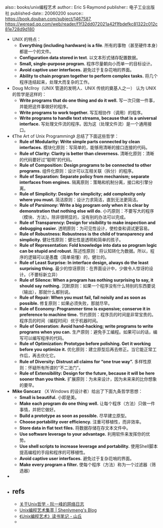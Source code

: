 also:: books/unix编程艺术
author:: Eric S·Raymond
publisher:: 电子工业出版社
published-date:: 20060200
source:: https://book.douban.com/subject/1467587, https://weread.qq.com/web/reader/f1f32dd072021a42f1fbdefkc81322c012c81e728d9d180

- UNIX 的特点：
  - __Everything (including hardware) is a file__.
    所有的事物（甚至硬件本身）都是一个的文件。
  - __Configuration data stored in text__.
    以文本形式储存配置数据。
  - __Small, single-purpose program.__
    程序尽量朝向小而单一的目标设计。
  - __Avoid captive user interfaces.__
    避免过于复杂花哨的界面。
  - __Ability to chain program together to perform complex tasks.__
    将几个程序连结起来，处理大而复杂的工作。
- Doug McIlroy（UNIX 管道的发明人、UNIX 传统的奠基人之一） 认为 UNIX 的哲学是这样的：
  - __Write programs that do one thing and do it well.__
    写一次只做一件事，并能把这件事做好的程序。
  - __Write programs to work together.__
    写互相协作（调用）的程序。
  - __Write programs to handle text streams, because that is a universal interface.__
    写处理文件流的程序。因为这（处理文件流）是一个通用接口。
- 《The Art of Unix Programming》 总结了下面这些哲学：
  - __Rule of Modularity: Write simple parts connected by clean interfaces.__
    模块化原则：写简单的，能够用清晰的接口连接的代码。
  - __Rule of Clarity: Clarity is better than cleverness.__
    清晰化原则：清晰的代码要好过“聪明”的代码。
  - __Rule of Composition: Design programs to be connected to other programs.__
    组件化原则：设计可以互相关联（拆分）的程序。
  - __Rule of Separation: Separate policy from mechanism; separate interfaces from engines.__
    隔离原则：策略和机制分离，接口和引擎分离。
  - __Rule of Simplicity: Design for simplicity; add complexity only where you must.__
    简洁原则：设计力求简洁，直到无法更简洁。
  - __Rule of Parsimony: Write a big program only when it is clear by demonstration that nothing else will do.__
    小巧原则：不要写大的程序（模块、方法）。除非很明显的，没有别的办法可以完成。
  - __Rule of Transparency: Design for visibility to make inspection and debugging easier.__
    透明原则：为可见性设计，使检查和调试更容易。
  - __Rule of Robustness: Robustness is the child of transparency and simplicity.__
    健壮性原则：健壮性是透明和简单的孩子。
  - __Rule of Representation: Fold knowledge into data so program logic can be stupid and robust.__
    陈述性原则：将认知转化为数据。所以，程序的逻辑可以是愚蠢（简单易懂）的，健壮的。
  - __Rule of Least Surprise: In interface design, always do the least surprising thing.__
    最少的惊讶原则：在界面设计中，少做令人惊讶的设计。（不要标新立异）
  - __Rule of Silence: When a program has nothing surprising to say, it should say nothing.__
    沉默原则：如果一个程序没有什么特别的东西要说（输出），那就什么都别说。
  - __Rule of Repair: When you must fail, fail noisily and as soon as possible.__
    修复原则：如果必须失败，那就尽早。
  - __Rule of Economy: Programmer time is expensive; conserve it in preference to machine time.__
    节约原则：程序员的时间是非常宝贵的。程序员的时间（编程时间）优于机器时间。
  - __Rule of Generation: Avoid hand-hacking; write programs to write programs when you can.__
    生产原则：避免手工编程。如果可以的话，编写可以编写程序的代码。
  - __Rule of Optimization: Prototype before polishing. Get it working before you optimize it.__
    优化原则：建立原型后再去修正。当它能正常工作后，再去优化它。
  - __Rule of Diversity: Distrust all claims for “one true way”.__
    多样性原则：怀疑所有所谓的“不二法门”。
  - __Rule of Extensibility: Design for the future, because it will be here sooner than you think.__
    扩展原则：为未来设计，因为未来来的比你想象的要早。
- **Mike Gancarz** （X Windows 的设计者）给出了下面九条哲学思想：
  - __Small is beautiful.__
    小即是美。
  - __Make each program do one thing well.__
    让每个程序（方法）只做一件事情，并把它做好。
  - __Build a prototype as soon as possible.__
    尽早建立原型。
  - __Choose portability over efficiency.__
    注重可移植性，而非效率。
  - __Store data in flat text files.__
    将数据存储在存文本文件中。
  - __Use software leverage to your advantage.__
    利用软件来发挥你的优势。
  - __Use shell scripts to increase leverage and portability.__
    使用Shell脚本提高编程的手段和程序的可移植性。
  - __Avoid captive user interfaces.__
    避免过于复杂花哨的界面。
  - __Make every program a filter.__
    使每个程序（方法）称为一个过滤器（筛选器）
-
- ## refs
  - [关于Unix哲学 - 阮一峰的网络日志](https://www.ruanyifeng.com/blog/2009/06/unix_philosophy.html)
  - [Unix编程艺术集萃 | Shenlvmeng's Blog](https://shenlvmeng.github.io/blog/2021/01/29/zen-of-unix/)
  - [《Unix编程艺术》读书笔记 - 山丘](https://xiezg247.xyz/2020/02/26/Unix%E7%BC%96%E7%A8%8B%E8%89%BA%E6%9C%AF-%E8%AF%BB%E4%B9%A6%E7%AC%94%E8%AE%B0/)
  -